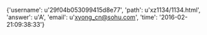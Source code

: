 {'username': u'29f04b053099415d8e77', 'path': u'xz1134/1134.html', 'answer': u'A', 'email': u'xyong_cn@sohu.com', 'time': '2016-02-21:09:38:33'}